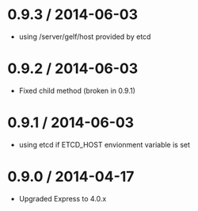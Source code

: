 0.9.3 / 2014-06-03
===================

  * using /server/gelf/host provided by etcd

0.9.2 / 2014-06-03
===================

  * Fixed child method (broken in 0.9.1)
  
0.9.1 / 2014-06-03
===================

  * using etcd if ETCD_HOST envionment variable is set


0.9.0 / 2014-04-17
===================

  * Upgraded Express to 4.0.x
